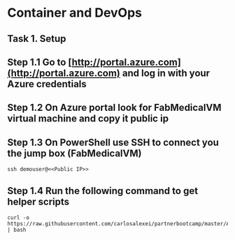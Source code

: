 # Container and DevOps
 
## Task 1. Setup 

## Step 1.1 Go to [http://portal.azure.com](http://portal.azure.com) and log in with your Azure credentials

## Step 1.2 On Azure portal look for FabMedicalVM virtual machine and copy it public ip 

## Step 1.3 On PowerShell use SSH to connect you the jump box (FabMedicalVM)
```
ssh demouser@<<Public IP>>
```
## Step 1.4 Run the following command to get helper scripts
```
curl -o https://raw.githubusercontent.com/carlosalexei/partnerbootcamp/master/AppDev/ContainerAndDevOps/scripts/00.getScripts.sh | bash
```

